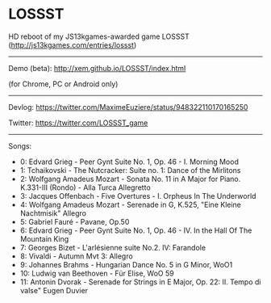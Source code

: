 LOSSST
==

HD reboot of my JS13kgames-awarded game LOSSST (http://js13kgames.com/entries/lossst)

---

Demo (beta): http://xem.github.io/LOSSST/index.html

(for Chrome, PC or Android only)

---

Devlog: https://twitter.com/MaximeEuziere/status/948322110170165250

Twitter: https://twitter.com/LOSSST_game

---

Songs:

- 0: Edvard Grieg - Peer Gynt Suite No. 1, Op. 46 - I. Morning Mood
- 1: Tchaikovski - The Nutcracker: Suite no. 1: Dance of the Mirlitons
- 2: Wolfgang Amadeus Mozart - Sonata No. 11 in A Major for Piano. K.331-III (Rondo) - Alla Turca  Allegretto
- 3: Jacques Offenbach - Five Overtures - I. Orpheus In The Underworld
- 4: Wolfgang Amadeus Mozart - Serenade in G, K.525, "Eine Kleine Nachtmisik" Allegro
- 5: Gabriel Fauré - Pavane, Op.50
- 6: Edvard Grieg - Peer Gynt Suite No. 1, Op. 46 - IV. In the Hall Of The Mountain King
- 7: Georges Bizet - L'arlésienne suite No.2. IV: Farandole
- 8: Vivaldi - Autumn Mvt 3: Allegro
- 9: Johannes Brahms - Hungarian Dance No. 5 in G Minor, WoO1
- 10: Ludwig van Beethoven - Für Elise, WoO 59
- 11: Antonin Dvorak - Serenade for Strings in E Major, Op. 22: II. Tempo di valse"  Eugen Duvier